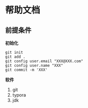 # 帮助文档

## 前提条件

**初始化**

```shell
git init
git add .
git config user.email "XXX@XXX.com"
git config user.name "XXX"
git commit -m 'XXX'
```

**软件**

1. git
2. typora
3. jdk